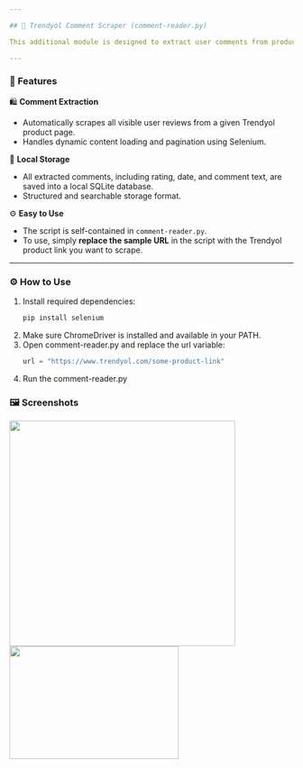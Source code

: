 ```yaml
---

## 💬 Trendyol Comment Scraper (comment-reader.py)

This additional module is designed to extract user comments from product pages on the Trendyol website. It uses Python’s Selenium library to automate the scraping process and stores the retrieved data in an SQLite database.

---
```


### 🚀 Features

🛍 **Comment Extraction**  
- Automatically scrapes all visible user reviews from a given Trendyol product page.  
- Handles dynamic content loading and pagination using Selenium.  

💾 **Local Storage**  
- All extracted comments, including rating, date, and comment text, are saved into a local SQLite database.  
- Structured and searchable storage format.

⚙️ **Easy to Use**  
- The script is self-contained in `comment-reader.py`.  
- To use, simply **replace the sample URL** in the script with the Trendyol product link you want to scrape.

---

### ⚙️ How to Use

1. Install required dependencies:
   ```bash
   pip install selenium

2. Make sure ChromeDriver is installed and available in your PATH.
3. Open comment-reader.py and replace the url variable:
   ```python
   url = "https://www.trendyol.com/some-product-link"
4. Run the comment-reader.py

### 🖼️ Screenshots
<img src='https://github.com/user-attachments/assets/fb1786fc-ae2c-4397-8db3-a46933ebe371' width='400'>
<img src='https://github.com/user-attachments/assets/721fd619-62c7-4536-86fb-e7ca36b22017' width='300' height='200'>

